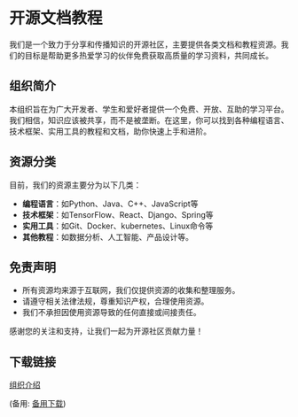 # 开源文档教程
我们是一个致力于分享和传播知识的开源社区，主要提供各类文档和教程资源。我们的目标是帮助更多热爱学习的伙伴免费获取高质量的学习资料，共同成长。

## 组织简介
本组织旨在为广大开发者、学生和爱好者提供一个免费、开放、互助的学习平台。我们相信，知识应该被共享，而不是被垄断。在这里，你可以找到各种编程语言、技术框架、实用工具的教程和文档，助你快速上手和进阶。
## 资源分类
目前，我们的资源主要分为以下几类：
- **编程语言**：如Python、Java、C++、JavaScript等
- **技术框架**：如TensorFlow、React、Django、Spring等
- **实用工具**：如Git、Docker、kubernetes、Linux命令等
- **其他教程**：如数据分析、人工智能、产品设计等。
## 免责声明

- 所有资源均来源于互联网，我们仅提供资源的收集和整理服务。
- 请遵守相关法律法规，尊重知识产权，合理使用资源。
- 我们不承担因使用资源导致的任何直接或间接责任。

感谢您的关注和支持，让我们一起为开源社区贡献力量！




## 下载链接
[组织介绍](https://pan.quark.cn/s/30baa30ddded) 

(备用: [备用下载](https://pan.baidu.com/s/1KY-NKAXRzQtGkBILgKRWrw?pwd=y10a))
